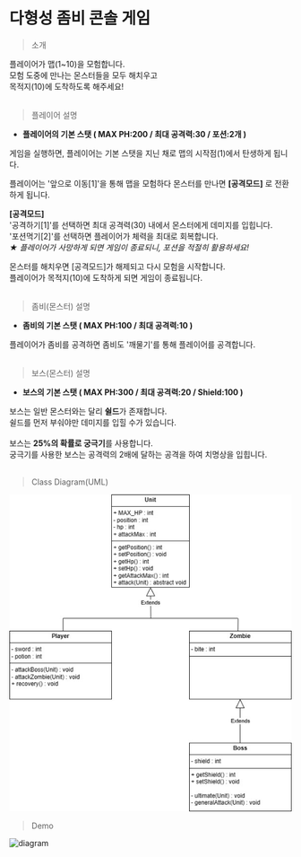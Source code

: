 # 다형성 좀비 콘솔 게임

> 소개

플레이어가 맵(1~10)을 모험합니다. <br>
모험 도중에 만나는 몬스터들을 모두 해치우고 <br>
목적지(10)에 도착하도록 해주세요! <br>
<br>
> 플레이어 설명

* **플레이어의 기본 스탯 ( MAX PH:200 / 최대 공격력:30 / 포션:2개 )**

게임을 실행하면, 플레이어는 기본 스탯을 지닌 채로 맵의 시작점(1)에서 탄생하게 됩니다.

플레이어는 '앞으로 이동[1]'을 통해 맵을 모험하다 몬스터를 만나면 **[공격모드]** 로 전환하게 됩니다.

**[공격모드]** <br>
'공격하기[1]'를 선택하면 최대 공격력(30) 내에서 몬스터에게 데미지를 입힙니다. <br>
'포션먹기[2]'를 선택하면 플레이어가 체력을 최대로 회복합니다. <br>
*★ 플레이어가 사망하게 되면 게임이 종료되니, 포션을 적절히 활용하세요!*

몬스터를 해치우면 [공격모드]가 해제되고 다시 모험을 시작합니다. <br>
플레이어가 목적지(10)에 도착하게 되면 게임이 종료됩니다.<br>
<br>

> 좀비(몬스터) 설명

* **좀비의 기본 스탯 ( MAX PH:100 / 최대 공격력:10 )**

플레이어가 좀비를 공격하면 좀비도 '깨물기'를 통해 플레이어를 공격합니다. <br>
<br>

> 보스(몬스터) 설명

* **보스의 기본 스탯 ( MAX PH:300 / 최대 공격력:20 / Shield:100 )**

보스는 일반 몬스터와는 달리 **쉴드**가 존재합니다. <br>
쉴드를 먼저 부숴야만 데미지를 입힐 수가 있습니다. <br>
<br>
보스는 **25%의 확률로 궁극기**를 사용합니다. <br>
궁극기를 사용한 보스는 공격력의 2배에 달하는 공격을 하여 치명상을 입힙니다. <br>
<br>

> Class Diagram(UML)

![diagram](https://github.com/ksy7615/zombie/blob/master/images/ZombieGame%20(2).jpg)

> Demo

![diagram](https://github.com/ksy7615/zombie/blob/master/images/playZombieGame.gif)
